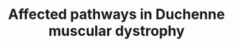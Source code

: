 ---
annotations:
- id: PW:0002340
  parent: disease pathway
  type: Pathway Ontology
  value: muscular disease pathway
- id: PW:0000013
  parent: disease pathway
  type: Pathway Ontology
  value: disease pathway
- id: PW:0001169
  parent: regulatory pathway
  type: Pathway Ontology
  value: altered calcium/calcium-mediated signaling pathway
- id: DOID:0080000
  type: Disease Ontology
  value: muscular disease
- id: DOID:11723
  parent: genetic disease
  type: Disease Ontology
  value: Duchenne muscular dystrophy
authors:
- Pauladewenter
- Ash iyer
- Egonw
- AlexanderPico
- Khanspers
- Larsgw
- Eweitz
- Tabbassidaloii
citedin: ''
communities:
- Diseases
- RareDiseases
description: Disturbed pathways in DMD
last-edited: 2024-07-22
ndex: null
organisms:
- Homo sapiens
redirect_from:
- /index.php/Pathway:WP5356
- /instance/WP5356
- /instance/WP5356_r134392
revision: r134392
schema-jsonld:
- '@context': https://schema.org/
  '@id': https://wikipathways.github.io/pathways/WP5356.html
  '@type': Dataset
  creator:
    '@type': Organization
    name: WikiPathways
  description: Disturbed pathways in DMD
  keywords:
  - ADT2
  - AGTR1
  - AMPK1
  - AMPK2
  - ATP
  - Ang 2
  - CA2D1
  - CAC1F
  - CAC1S
  - CACB1
  - CACB2
  - CASQ 1
  - CCG1
  - CTGF
  - Ca2+
  - CaMK2
  - Calpain-3
  - Calstabin-1
  - Caspase 9
  - Cl-
  - Collagen
  - CyP-D
  - DMD
  - DMD (+mutations)
  - DMD(+mutation)
  - Dystrobrevin alpha
  - Dystroglycan 1
  - Dystrophin
  - Dystrophin deficiency
  - FGA
  - FGB
  - FGG
  - Fibronectin
  - GL1
  - GRP75
  - Glycoproteins
  - H2O2
  - HOCl
  - IL-10
  - IL-1B
  - IL-1α
  - IL-6
  - IP3R1
  - IP3R2
  - IP3R3
  - IκBα
  - L-Arginie
  - Lactate
  - MCU
  - MCUb
  - MMP2
  - MMP9
  - MPO
  - NE
  - NFkB
  - 'NO'
  - NOX2
  - NOX4
  - Na+
  - OPN
  - Orai1
  - PLAU
  - Phospholipase A2
  - Platelet-activating factor
  - Proteoglycans
  - ROS
  - RYR1
  - SCX
  - SERCA1
  - SERPINE1
  - SMAD2
  - SMAD3
  - SMAD4
  - SOCE
  - STIM1
  - Sarcolipin
  - Sarcospan
  - Sig-1R
  - Syntrophin beta-1
  - TGF-B1
  - TGF-β
  - TGFBR1
  - TGFBR2
  - TNF-a
  - TNF-α
  - TOM
  - TRPC1
  - TRPC3
  - TRPC6
  - Triadin
  - Troponin
  - VDAC1
  - '[Ca2+]mito'
  - alpha sarcoglycan
  - iNOS
  license: CC0
  name: Affected pathways in Duchenne muscular dystrophy
seo: CreativeWork
title: Affected pathways in Duchenne muscular dystrophy
wpid: WP5356
---